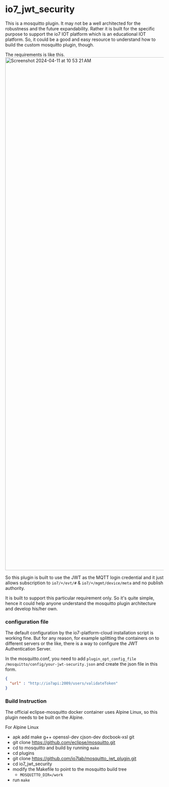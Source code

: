 # io7_jwt_security

This is a mosquitto plugin. It may not be a well architected for the robustness and the future expandability.
Rather it is built for the specific purpose to support the io7 IOT platform which is an educational IOT platform.
So, it could be a good and easy resource to understand how to build the custom mosquitto plugin, though.

The requirements is like this.
<img width="1624" alt="Screenshot 2024-04-11 at 10 53 21 AM" src="https://github.com/io7lab/io7_jwt_security/assets/13171662/9d2901a0-35e1-4cee-a9de-4f63cbd7e3a4">

So this plugin is built to use the JWT as the MQTT login credential and it just allows subscription to `io7/+/evt/#` & `io7/+/mgmt/device/meta` and no publish authority.

It is built to support this particular requirement only. So it's quite simple, hence it could help anyone understand the mosquitto plugin architecture and develop his/her own.
### configuration file
The default configuration by the io7-platform-cloud installation script is working fine. But for any reason, for example splitting the containers on to different servers or the like, there is a way to configure the JWT Authentication Server.

In the mosquitto.conf, you need to add `plugin_opt_config_file /mosquitto/config/your-jwt-security.json` and create the json file in this form.

```json
{
  "url" : "http://io7api:2009/users/validateToken"
}
```


### Build Instruction
The official eclipse-mosquitto docker container uses Alpine Linux, so this plugin needs to be built on the Alpine.

For Alpine Linux
- apk add make g++ openssl-dev cjson-dev docbook-xsl git
- git clone https://github.com/eclipse/mosquitto.git
- cd to mosquitto and build by running `make`
- cd plugins
- git clone https://github.com/io7lab/mosquitto_jwt_plugin.git
- cd io7_jwt_security
- modify the Makefile to point to the mosquitto build tree
  - `MOSQUITTO_DIR=/work`
- run `make`
